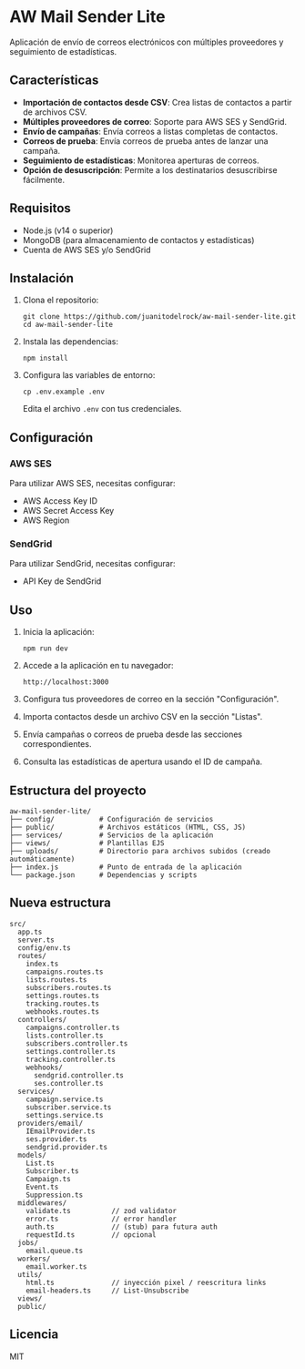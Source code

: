 # AW Mail Sender Lite

Aplicación de envío de correos electrónicos con múltiples proveedores y seguimiento de estadísticas.

## Características

- **Importación de contactos desde CSV**: Crea listas de contactos a partir de archivos CSV.
- **Múltiples proveedores de correo**: Soporte para AWS SES y SendGrid.
- **Envío de campañas**: Envía correos a listas completas de contactos.
- **Correos de prueba**: Envía correos de prueba antes de lanzar una campaña.
- **Seguimiento de estadísticas**: Monitorea aperturas de correos.
- **Opción de desuscripción**: Permite a los destinatarios desuscribirse fácilmente.

## Requisitos

- Node.js (v14 o superior)
- MongoDB (para almacenamiento de contactos y estadísticas)
- Cuenta de AWS SES y/o SendGrid

## Instalación

1. Clona el repositorio:

   ```
   git clone https://github.com/juanitodelrock/aw-mail-sender-lite.git
   cd aw-mail-sender-lite
   ```

2. Instala las dependencias:

   ```
   npm install
   ```

3. Configura las variables de entorno:
   ```
   cp .env.example .env
   ```
   Edita el archivo `.env` con tus credenciales.

## Configuración

### AWS SES

Para utilizar AWS SES, necesitas configurar:

- AWS Access Key ID
- AWS Secret Access Key
- AWS Region

### SendGrid

Para utilizar SendGrid, necesitas configurar:

- API Key de SendGrid

## Uso

1. Inicia la aplicación:

   ```
   npm run dev
   ```

2. Accede a la aplicación en tu navegador:

   ```
   http://localhost:3000
   ```

3. Configura tus proveedores de correo en la sección "Configuración".

4. Importa contactos desde un archivo CSV en la sección "Listas".

5. Envía campañas o correos de prueba desde las secciones correspondientes.

6. Consulta las estadísticas de apertura usando el ID de campaña.

## Estructura del proyecto

```
aw-mail-sender-lite/
├── config/           # Configuración de servicios
├── public/           # Archivos estáticos (HTML, CSS, JS)
├── services/         # Servicios de la aplicación
├── views/            # Plantillas EJS
├── uploads/          # Directorio para archivos subidos (creado automáticamente)
├── index.js          # Punto de entrada de la aplicación
└── package.json      # Dependencias y scripts
```

## Nueva estructura

```
src/
  app.ts
  server.ts
  config/env.ts
  routes/
    index.ts
    campaigns.routes.ts
    lists.routes.ts
    subscribers.routes.ts
    settings.routes.ts
    tracking.routes.ts
    webhooks.routes.ts
  controllers/
    campaigns.controller.ts
    lists.controller.ts
    subscribers.controller.ts
    settings.controller.ts
    tracking.controller.ts
    webhooks/
      sendgrid.controller.ts
      ses.controller.ts
  services/
    campaign.service.ts
    subscriber.service.ts
    settings.service.ts
  providers/email/
    IEmailProvider.ts
    ses.provider.ts
    sendgrid.provider.ts
  models/
    List.ts
    Subscriber.ts
    Campaign.ts
    Event.ts
    Suppression.ts
  middlewares/
    validate.ts          // zod validator
    error.ts             // error handler
    auth.ts              // (stub) para futura auth
    requestId.ts         // opcional
  jobs/
    email.queue.ts
  workers/
    email.worker.ts
  utils/
    html.ts              // inyección pixel / reescritura links
    email-headers.ts     // List-Unsubscribe
  views/
  public/
```

## Licencia

MIT
